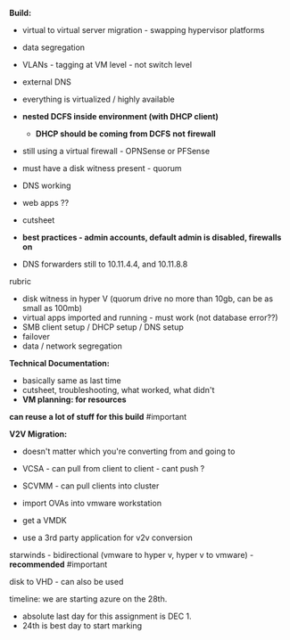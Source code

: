 **Build:**

- virtual to virtual server migration - swapping hypervisor platforms
- data segregation
- VLANs - tagging at VM level - not switch level
- external DNS
- everything is virtualized / highly available
- **nested DCFS inside environment (with DHCP client)**
    
    - **DHCP should be coming from DCFS** **not** **firewall**
- still using a virtual firewall - OPNSense or PFSense
- must have a disk witness present - quorum
- DNS working
- web apps ??
- cutsheet
- **best practices - admin accounts, default admin is disabled, firewalls on**
- DNS forwarders still to 10.11.4.4, and 10.11.8.8

  

rubric

- disk witness in hyper V (quorum drive no more than 10gb, can be as small as 100mb)
- virtual apps imported and running - must work (not database error??)
- SMB client setup / DHCP setup / DNS setup
- failover
- data / network segregation

  
  

**Technical Documentation:**

- basically same as last time
- cutsheet, troubleshooting, what worked, what didn't
- **VM planning: for resources**

  
  

**can reuse a lot of stuff for this build** #important

  

**V2V Migration:**

- doesn't matter which you're converting from and going to
- VCSA - can pull from client to client - cant push ?
- SCVMM - can pull clients into cluster

  

- import OVAs into vmware workstation
- get a VMDK
- use a 3rd party application for v2v conversion

starwinds - bidirectional (vmware to hyper v, hyper v to vmware) - **recommended** #important

disk to VHD - can also be used

  

timeline: we are starting azure on the 28th.

- absolute last day for this assignment is DEC 1.
- 24th is best day to start marking